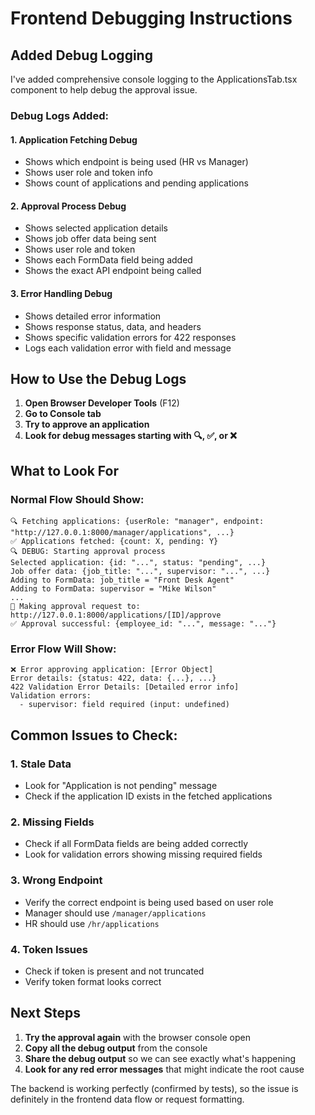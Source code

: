 # Frontend Debugging Instructions

## Added Debug Logging

I've added comprehensive console logging to the ApplicationsTab.tsx component to help debug the approval issue.

### Debug Logs Added:

#### 1. Application Fetching Debug
- Shows which endpoint is being used (HR vs Manager)
- Shows user role and token info
- Shows count of applications and pending applications

#### 2. Approval Process Debug
- Shows selected application details
- Shows job offer data being sent
- Shows user role and token
- Shows each FormData field being added
- Shows the exact API endpoint being called

#### 3. Error Handling Debug
- Shows detailed error information
- Shows response status, data, and headers
- Shows specific validation errors for 422 responses
- Logs each validation error with field and message

## How to Use the Debug Logs

1. **Open Browser Developer Tools** (F12)
2. **Go to Console tab**
3. **Try to approve an application**
4. **Look for debug messages starting with 🔍, ✅, or ❌**

## What to Look For

### Normal Flow Should Show:
```
🔍 Fetching applications: {userRole: "manager", endpoint: "http://127.0.0.1:8000/manager/applications", ...}
✅ Applications fetched: {count: X, pending: Y}
🔍 DEBUG: Starting approval process
Selected application: {id: "...", status: "pending", ...}
Job offer data: {job_title: "...", supervisor: "...", ...}
Adding to FormData: job_title = "Front Desk Agent"
Adding to FormData: supervisor = "Mike Wilson"
...
🚀 Making approval request to: http://127.0.0.1:8000/applications/[ID]/approve
✅ Approval successful: {employee_id: "...", message: "..."}
```

### Error Flow Will Show:
```
❌ Error approving application: [Error Object]
Error details: {status: 422, data: {...}, ...}
422 Validation Error Details: [Detailed error info]
Validation errors:
  - supervisor: field required (input: undefined)
```

## Common Issues to Check:

### 1. Stale Data
- Look for "Application is not pending" message
- Check if the application ID exists in the fetched applications

### 2. Missing Fields
- Check if all FormData fields are being added correctly
- Look for validation errors showing missing required fields

### 3. Wrong Endpoint
- Verify the correct endpoint is being used based on user role
- Manager should use `/manager/applications`
- HR should use `/hr/applications`

### 4. Token Issues
- Check if token is present and not truncated
- Verify token format looks correct

## Next Steps

1. **Try the approval again** with the browser console open
2. **Copy all the debug output** from the console
3. **Share the debug output** so we can see exactly what's happening
4. **Look for any red error messages** that might indicate the root cause

The backend is working perfectly (confirmed by tests), so the issue is definitely in the frontend data flow or request formatting.